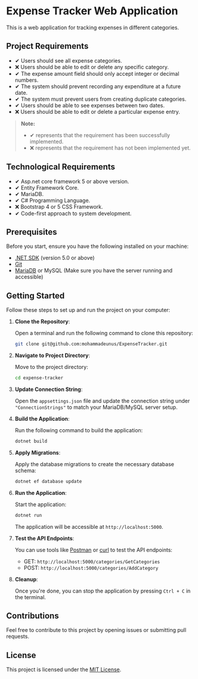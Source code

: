 # Expense Tracker Web Application

This is a web application for tracking expenses in different categories.

## Project Requirements

- ✔ Users should see all expense categories.
- ❌ Users should be able to edit or delete any specific category.
- ✔ The expense amount field should only accept integer or decimal numbers.
- ✔ The system should prevent recording any expenditure at a future date.
- ✔ The system must prevent users from creating duplicate categories.
- ✔ Users should be able to see expenses between two dates. 
- ❌ Users should be able to edit or delete a particular expense entry.

> **Note:** 
> - ✔ represents that the requirement has been successfully implemented.
> - ❌ represents that the requirement has not been implemented yet.

## Technological Requirements

- ✔ Asp.net core framework 5 or above version.
- ✔ Entity Framework Core.
- ✔ MariaDB.
- ✔ C# Programming Language.
- ❌ Bootstrap 4 or 5 CSS Framework.
- ✔ Code-first approach to system development.


## Prerequisites

Before you start, ensure you have the following installed on your machine:

- [.NET SDK](https://dotnet.microsoft.com/download) (version 5.0 or above)
- [Git](https://git-scm.com/downloads)
- [MariaDB](https://mariadb.org/download/) or MySQL (Make sure you have the server running and accessible)

## Getting Started

Follow these steps to set up and run the project on your computer:

1. **Clone the Repository**:

   Open a terminal and run the following command to clone this repository:

   ```bash
   git clone git@github.com:mohammadeunus/ExpenseTracker.git
   ```

2. **Navigate to Project Directory**:

   Move to the project directory:

   ```bash
   cd expense-tracker
   ```

3. **Update Connection String**:

   Open the `appsettings.json` file and update the connection string under `"ConnectionStrings"` to match your MariaDB/MySQL server setup.

4. **Build the Application**:

   Run the following command to build the application:

   ```bash
   dotnet build
   ```

5. **Apply Migrations**:

   Apply the database migrations to create the necessary database schema:

   ```bash
   dotnet ef database update
   ```

6. **Run the Application**:

   Start the application:

   ```bash
   dotnet run
   ```

   The application will be accessible at `http://localhost:5000`.

7. **Test the API Endpoints**:

   You can use tools like [Postman](https://www.postman.com/downloads/) or [curl](https://curl.se/download.html) to test the API endpoints:

   - GET: `http://localhost:5000/categories/GetCategories`
   - POST: `http://localhost:5000/categories/AddCategory`

 
8. **Cleanup**:

   Once you're done, you can stop the application by pressing `Ctrl + C` in the terminal.

## Contributions

Feel free to contribute to this project by opening issues or submitting pull requests.

## License

This project is licensed under the [MIT License](LICENSE).
